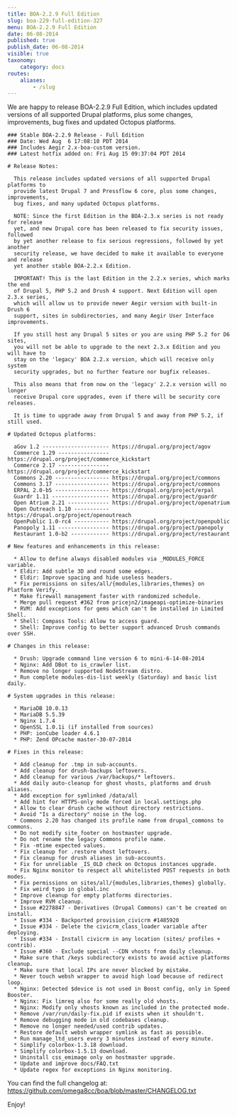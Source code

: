 ```yaml
---
title: BOA-2.2.9 Full Edition
slug: boa-229-full-edition-327
menu: BOA-2.2.9 Full Edition
date: 06-08-2014
published: true
publish_date: 06-08-2014
visible: true
taxonomy:
    category: docs
routes:
    aliases:
        - /slug
---
```


 We are happy to release BOA-2.2.9 Full Edition, which includes updated versions of all supported Drupal platforms, plus some changes, improvements, bug fixes and updated Octopus platforms.

 
    ### Stable BOA-2.2.9 Release - Full Edition
    ### Date: Wed Aug  6 17:08:10 PDT 2014
    ### Includes Aegir 2.x-boa-custom version.
    ### Latest hotfix added on: Fri Aug 15 09:37:04 PDT 2014
    
    # Release Notes:
    
      This release includes updated versions of all supported Drupal platforms to
      provide latest Drupal 7 and Pressflow 6 core, plus some changes, improvements,
      bug fixes, and many updated Octopus platforms.
    
      NOTE: Since the first Edition in the BOA-2.3.x series is not ready for release
      yet, and new Drupal core has been released to fix security issues, followed
      by yet another release to fix serious regressions, followed by yet another
      security release, we have decided to make it available to everyone and release
      yet another stable BOA-2.2.x Edition.
    
      IMPORTANT! This is the last Edition in the 2.2.x series, which marks the end
      of Drupal 5, PHP 5.2 and Drush 4 support. Next Edition will open 2.3.x series,
      which will allow us to provide newer Aegir version with built-in Drush 6
      support, sites in subdirectories, and many Aegir User Interface improvements.
    
      If you still host any Drupal 5 sites or you are using PHP 5.2 for D6 sites,
      you will not be able to upgrade to the next 2.3.x Edition and you will have to
      stay on the 'legacy' BOA 2.2.x version, which will receive only system
      security upgrades, but no further feature nor bugfix releases.
    
      This also means that from now on the 'legacy' 2.2.x version will no longer
      receive Drupal core upgrades, even if there will be security core releases.
    
      It is time to upgrade away from Drupal 5 and away from PHP 5.2, if still used.
    
    # Updated Octopus platforms:
    
      aGov 1.2 --------------------- https://drupal.org/project/agov
      Commerce 1.29 ---------------- https://drupal.org/project/commerce_kickstart
      Commerce 2.17 ---------------- https://drupal.org/project/commerce_kickstart
      Commons 2.20 ----------------- https://drupal.org/project/commons
      Commons 3.17 ----------------- https://drupal.org/project/commons
      ERPAL 2.0-b5 ----------------- https://drupal.org/project/erpal
      Guardr 1.11 ------------------ https://drupal.org/project/guardr
      Open Atrium 2.21 ------------- https://drupal.org/project/openatrium
      Open Outreach 1.10 ----------- https://drupal.org/project/openoutreach
      OpenPublic 1.0-rc4 ----------- https://drupal.org/project/openpublic
      Panopoly 1.11 ---------------- https://drupal.org/project/panopoly
      Restaurant 1.0-b2 ------------ https://drupal.org/project/restaurant
    
    # New features and enhancements in this release:
    
      * Allow to define always disabled modules via _MODULES_FORCE variable.
      * Eldir: Add subtle 3D and round some edges.
      * Eldir: Improve spacing and hide useless headers.
      * Fix permissions on sites/all/{modules,libraries,themes} on Platform Verify.
      * Make firewall management faster with randomized schedule.
      * Merge pull request #362 from pricejn2/imageapi-optimize-binaries
      * RVM: Add exceptions for gems which can't be installed in Limited Shell.
      * Shell: Compass Tools: Allow to access guard.
      * Shell: Improve config to better support advanced Drush commands over SSH.
    
    # Changes in this release:
    
      * Drush: Upgrade command line version 6 to mini-6-14-08-2014
      * Nginx: Add DBot to is_crawler list.
      * Remove no longer supported NodeStream distro.
      * Run complete modules-dis-list weekly (Saturday) and basic list daily.
    
    # System upgrades in this release:
    
      * MariaDB 10.0.13
      * MariaDB 5.5.39
      * Nginx 1.7.4
      * OpenSSL 1.0.1i (if installed from sources)
      * PHP: ionCube loader 4.6.1
      * PHP: Zend OPcache master-30-07-2014
    
    # Fixes in this release:
    
      * Add cleanup for .tmp in sub-accounts.
      * Add cleanup for drush-backups leftovers.
      * Add cleanup for various /var/backups/* leftovers.
      * Add daily auto-cleanup for ghost vhosts, platforms and drush aliases.
      * Add exception for symlinked /data/all
      * Add hint for HTTPS-only mode forced in local.settings.php
      * Allow to clear drush cache without directory restrictions.
      * Avoid "Is a directory" noise in the log.
      * Commons 2.20 has changed its profile name from drupal_commons to commons.
      * Do not modify site_footer on hostmaster upgrade.
      * Do not rename the legacy Commons profile name.
      * Fix -mtime expected values.
      * Fix cleanup for .restore vhost leftovers.
      * Fix cleanup for drush aliases in sub-accounts.
      * Fix for unreliable _IS_OLD check on Octopus instances upgrade.
      * Fix Nginx monitor to respect all whitelisted POST requests in both modes.
      * Fix permissions on sites/all/{modules,libraries,themes} globally.
      * Fix weird typo in global.inc
      * Improve cleanup for empty platforms directories.
      * Improve RVM cleanup.
      * Issue #2278847 - Derivatives (Drupal Commons) can't be created on install.
      * Issue #334 - Backported provision_civicrm #1485920
      * Issue #334 - Delete the civicrm_class_loader variable after deploying.
      * Issue #334 - Install civicrm in any location (sites/ profiles + contrib).
      * Issue #360 - Exclude special --CDN vhosts from daily cleanup.
      * Make sure that /keys subdirectory exists to avoid active platforms cleanup.
      * Make sure that local IPs are never blocked by mistake.
      * Never touch websh wrapper to avoid high load because of redirect loop.
      * Nginx: Detected $device is not used in Boost config, only in Speed Booster.
      * Nginx: Fix limreq also for some really old vhosts.
      * Nginx: Modify only vhosts known as included in the protected mode.
      * Remove /var/run/daily-fix.pid if exists when it shouldn't.
      * Remove debugging mode in old codebases cleanup.
      * Remove no longer needed/used contrib updates.
      * Restore default websh wrapper symlink as fast as possible.
      * Run manage_ltd_users every 3 minutes instead of every minute.
      * Simplify colorbox-1.3.18 download.
      * Simplify colorbox-1.5.13 download.
      * Uninstall css_emimage only on hostmaster upgrade.
      * Update and improve docs/FAQ.txt
      * Update regex for exceptions in Nginx monitoring.


 You can find the full changelog at: https://github.com/omega8cc/boa/blob/master/CHANGELOG.txt

Enjoy!